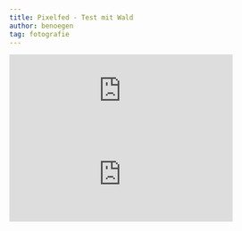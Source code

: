 ```yaml
---
title: Pixelfed - Test mit Wald
author: benoegen
tag: fotografie
---
```

<iframe src="https://pixel.tchncs.de/p/benoegen/497897162217418263/embed?caption=true&likes=false&layout=full" class="pixelfed__embed" style="max-width: 100%; border: 0" width="400" allowfullscreen="allowfullscreen"></iframe><script async defer src="https://pixel.tchncs.de/embed.js"></script>

<br>

<iframe src="https://pixelfed.social/p/benoegen.de/499150280316932149/embed?caption=true&likes=false&layout=full" class="pixelfed__embed" style="max-width: 100%; border: 0" width="400" allowfullscreen="allowfullscreen"></iframe><script async defer src="https://pixelfed.social/embed.js"></script>
